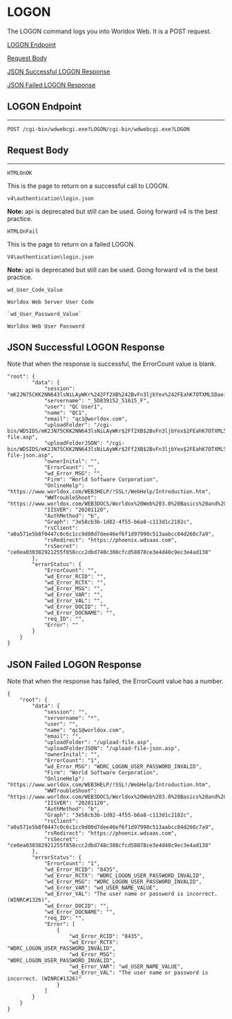 
# LOGON

The LOGON command logs you into Worldox Web. It is a POST request.

[LOGON Endpoint](#logon-endpoint)

[Request Body](#request-body)

[JSON Successful LOGON Response](#json-successful-logon-response)

[JSON Failed LOGON Response](#json-failed-logon-response)

## LOGON Endpoint
---------------

```
POST /cgi-bin/wdwebcgi.exe?LOGON/cgi-bin/wdwebcgi.exe?LOGON
```


## Request Body
------------

`HTMLOnOK`

This is the page to return on a successful call to LOGON.

```
v4\authentication\login.json
```

**Note:** api is deprecated but still can be used. Going forward v4 is the best practice.

`HTMLOnFail`

This is the page to return on a failed LOGON.

`V4\authentication\login.json`

**Note:** api is deprecated but still can be used. Going forward v4 is the best practice.

```
wd_User_Code_Value

Worldox Web Server User Code

`wd_User_Password_Value`

Worldox Web User Password
```


## JSON Successful LOGON Response

Note that when the response is successful, the ErrorCount value is blank.

```
"root": {
        "data": {
            "session": "mK2JN75CKK2NN643lsNiLAyWKr%242Ff2XB%242BvFn3ljbYex%242FEahK7OTXML5Daei0%243D",
            "servername": "_5D839152_51615_F",
            "user": "QC User1",
            "name": "QC1",
            "email": "qc1@worldox.com",
            "uploadFolder": "/cgi-bin/WDSIDS/mK2JN75CKK2NN643lsNiLAyWKr$2Ff2XB$2BvFn3ljbYex$2FEahK7OTXML5Daei0$3D/SAVE/upload-file.asp",
            "uploadFolderJSON": "/cgi-bin/WDSIDS/mK2JN75CKK2NN643lsNiLAyWKr$2Ff2XB$2BvFn3ljbYex$2FEahK7OTXML5Daei0$3D/SAVE/upload-file-json.asp",
            "ownerInital": "",
            "ErrorCount": "",
            "wd_Error_MSG": "",
            "Firm": "World Software Corporation",
            "OnlineHelp": "https://www.worldox.com/WEB3HELP/!SSL!/WebHelp/Introduction.htm",
            "WWTroubleShoot": "https://www.worldox.com/WEB3DOCS/Worldox%20Web%203.0%20Basics%20and%20Troubleshooting.pdf",
            "IISVER": "20201120",
            "AuthMethod": "b",
            "Graph": "3e58cb3b-1d02-4f55-b6a8-c113d1c2102c",
            "rsClient": "a0a571e5b8f0447c0c6c1cc9d00d7dee46ef6f1d97990c513aabcc04d260c7a9",
            "rsRedirect": "https://phoenix.wdsaas.com",
            "rsSecret": "ce0ea030382921255f858ccc2dbd748c308cfcd58878ce3e4d40c9ec3e4ad138"
        },
        "errorStatus": {
            "ErrorCount": "",
            "wd_Error_RCID": "",
            "wd_Error_RCTX": "",
            "wd_Error_MSG": "",
            "wd_Error_VAR": "",
            "wd_Error_VAL": "",
            "wd_Error_DOCID": "",
            "wd_Error_DOCNAME": "",
            "req_ID": "",
            "Error": ""
        }
    }
}

```

## JSON Failed LOGON Response

Note that when the response has failed, the ErrorCount value has a number.
```
{
    "root": {
        "data": {
            "session": "",
            "servername": "*",
            "user": "",
            "name": "qc1@worldox.com",
            "email": "",
            "uploadFolder": "/upload-file.asp",
            "uploadFolderJSON": "/upload-file-json.asp",
            "ownerInital": "",
            "ErrorCount": "1",
            "wd_Error_MSG": "WDRC_LOGON_USER_PASSWORD_INVALID",
            "Firm": "World Software Corporation",
            "OnlineHelp": "https://www.worldox.com/WEB3HELP/!SSL!/WebHelp/Introduction.htm",
            "WWTroubleShoot": "https://www.worldox.com/WEB3DOCS/Worldox%20Web%203.0%20Basics%20and%20Troubleshooting.pdf",
            "IISVER": "20201120",
            "AuthMethod": "b",
            "Graph": "3e58cb3b-1d02-4f55-b6a8-c113d1c2102c",
            "rsClient": "a0a571e5b8f0447c0c6c1cc9d00d7dee46ef6f1d97990c513aabcc04d260c7a9",
            "rsRedirect": "https://phoenix.wdsaas.com",
            "rsSecret": "ce0ea030382921255f858ccc2dbd748c308cfcd58878ce3e4d40c9ec3e4ad138"
        },
        "errorStatus": {
            "ErrorCount": "1",
            "wd_Error_RCID": "8435",
            "wd_Error_RCTX": "WDRC_LOGON_USER_PASSWORD_INVALID",
            "wd_Error_MSG": "WDRC_LOGON_USER_PASSWORD_INVALID",
            "wd_Error_VAR": "wd_USER_NAME_VALUE",
            "wd_Error_VAL": "The user name or password is incorrect. (WINRC#1326)",
            "wd_Error_DOCID": "",
            "wd_Error_DOCNAME": "",
            "req_ID": "",
            "Error": [
                {
                    "wd_Error_RCID": "8435",
                    "wd_Error_RCTX": "WDRC_LOGON_USER_PASSWORD_INVALID",
                    "wd_Error_MSG": "WDRC_LOGON_USER_PASSWORD_INVALID",
                    "wd_Error_VAR": "wd_USER_NAME_VALUE",
                    "wd_Error_VAL": "The user name or password is incorrect. (WINRC#1326)"
                }
            ]
        }
    }
}
 
```
